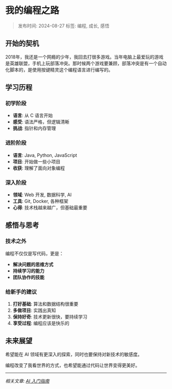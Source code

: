 # 我的编程之路

> 发布时间: 2024-08-27
> 标签: 编程, 成长, 感悟

## 开始的契机

2018年，我还是一个网瘾的少年，我回去打很多游戏。当年电脑上最爱玩的游戏是英雄联盟，手机上玩部落冲突。那时候两个游戏要兼顾，部落冲突是有一个自动化脚本的，是使用按键精灵这个编程语言进行编写的。

## 学习历程

### 初学阶段
- **语言**: 从 C 语言开始
- **感受**: 语法严格，但逻辑清晰
- **挑战**: 指针和内存管理

### 进阶阶段
- **语言**: Java, Python, JavaScript
- **项目**: 开始做一些小项目
- **收获**: 理解了面向对象编程

### 深入阶段
- **领域**: Web 开发, 数据科学, AI
- **工具**: Git, Docker, 各种框架
- **心得**: 技术栈越来越广，但基础最重要

## 感悟与思考

### 技术之外
编程不仅仅是写代码，更是：
- **解决问题的思维方式**
- **持续学习的能力**
- **团队协作的技能**

### 给新手的建议
1. **打好基础**: 算法和数据结构很重要
2. **多做项目**: 实践出真知
3. **保持好奇**: 技术更新很快，要持续学习
4. **享受过程**: 编程应该是快乐的

## 未来展望

希望能在 AI 领域有更深入的探索，同时也要保持对新技术的敏感度。

编程改变了我看世界的方式，也希望能通过代码让世界变得更美好。

---

*相关文章: [AI 入门指南](/ai/getting-started-with-ai.md)*
